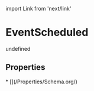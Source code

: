 import Link from 'next/link'
# EventScheduled

undefined

## Properties

<Grid>
* [](/Properties/Schema.org/)

</Grid>

